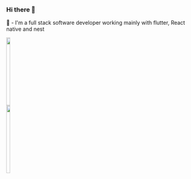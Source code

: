 ### Hi there 👋

📖 - I'm a full stack software developer working mainly with flutter, React native and nest

  <div style='display:inline-block'>
  <a href="https://github.com/gustavool1">
  <img width='48%'height="180em" src="https://github-readme-stats.vercel.app/api?username=gustavool1&show_icons=true&theme=dark&include_all_commits=true&count_private=true"/>
  <img width='48%' height="180em" src="https://github-readme-stats.vercel.app/api/top-langs/?username=gustavool1&layout=compact&langs_count=7&theme=dark"/>
  </div>
